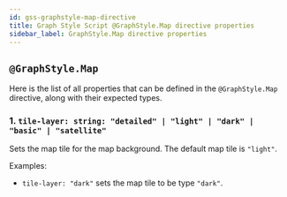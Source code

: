 ```yaml
---
id: gss-graphstyle-map-directive
title: Graph Style Script @GraphStyle.Map directive properties
sidebar_label: GraphStyle.Map directive properties
---
```


## `@GraphStyle.Map`

Here is the list of all properties that can be defined in the `@GraphStyle.Map`
directive, along with their expected types.

### 1. `tile-layer: string: "detailed" | "light" | "dark" | "basic" | "satellite"`

Sets the map tile for the map background. The default map tile is `"light"`.

Examples:
- `tile-layer: "dark"` sets the map tile to be type `"dark"`.
